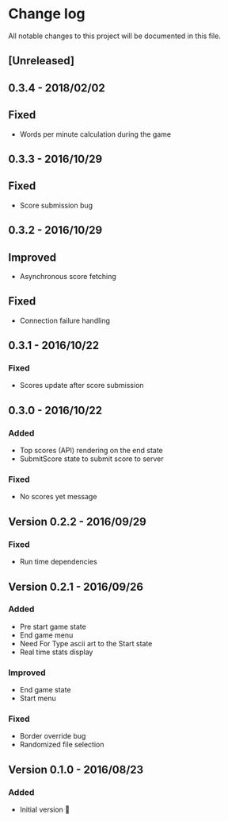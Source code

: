 # Change log
All notable changes to this project will be documented in this file.

## [Unreleased]

## 0.3.4 - 2018/02/02

## Fixed
- Words per minute calculation during the game

## 0.3.3 - 2016/10/29

## Fixed
- Score submission bug

## 0.3.2 - 2016/10/29

## Improved
- Asynchronous score fetching 

## Fixed
- Connection failure handling

## 0.3.1 - 2016/10/22

### Fixed
- Scores update after score submission

## 0.3.0 - 2016/10/22

### Added
- Top scores (API) rendering on the end state 
- SubmitScore state to submit score to server

### Fixed
- No scores yet message

## Version 0.2.2 - 2016/09/29

### Fixed
- Run time dependencies

## Version 0.2.1 - 2016/09/26

### Added
- Pre start game state
- End game menu
- Need For Type ascii art to the Start state
- Real time stats display

### Improved
- End game state
- Start menu

### Fixed
- Border override bug
- Randomized file selection


## Version 0.1.0 - 2016/08/23

### Added
- Initial version 🎉
